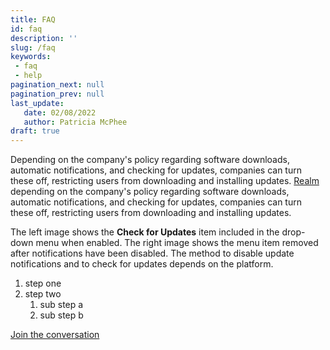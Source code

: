 ```yaml
---
title: FAQ
id: faq
description: ''
slug: /faq 
keywords: 
 - faq
 - help
pagination_next: null
pagination_prev: null
last_update: 
   date: 02/08/2022
   author: Patricia McPhee
draft: true
---
```


<!-- Secure Workforce community link -->
[1]: https://support.beyondidentity.com/hc/en-us/community/topics "Beyond Identity Secure Workforce community where you can ask questions or join an existing conversation."

Depending on the company's policy regarding software downloads, automatic notifications, and checking for updates, companies can turn these off, restricting users from downloading and installing updates. <a href="#" data-tooltip="A realm is a unique administrative domain within a tenant. Each realm contains a unique set of Directory, Policy, Event, Application, and Branding objects.">Realm</a> depending on the company's policy regarding software downloads, automatic notifications, and checking for updates, companies can turn these off, restricting users from downloading and installing updates.

The left image shows the **Check for Updates** item included in the drop-down menu when enabled. The right image shows the menu item removed after notifications have been disabled. The method to disable update notifications and to check for updates depends on the platform.

1. step one
2. step two
   1. sub step a
   2. sub step b



[Join the conversation][1]